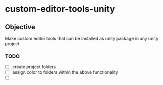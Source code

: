 # custom-editor-tools-unity
 
## Objective
Make custom editor tools that can be installed as unity package in any unity project

### TODO


- [ ] create project folders
- [ ] assign color to folders within the above functionality
- [ ] ..
